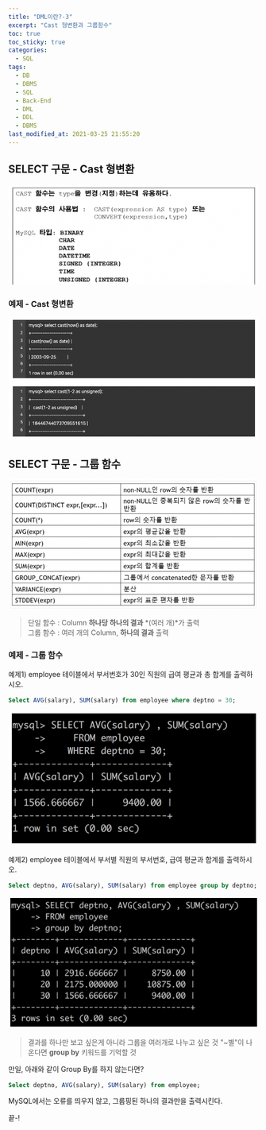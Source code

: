 ```yaml
---
title: "DML이란?-3"
excerpt: "Cast 형변환과 그룹함수"
toc: true
toc_sticky: true
categories:
  - SQL
tags:
  - DB
  - DBMS
  - SQL
  - Back-End
  - DML
  - DDL
  - DBMS
last_modified_at: 2021-03-25 21:55:20
---
```


## SELECT 구문 - Cast 형변환

![이미지](/assets/images/SQL/sql10.png)

### 예제 - Cast 형변환
![이미지](/assets/images/SQL/sql11.png)

## SELECT 구문 - 그룹 함수
![이미지](/assets/images/SQL/sql12.png)

> 단일 함수 : Column **하나당 하나의 결과** *(여러 개)*가 출력  
> 그룹 함수 : 여러 개의 Column, **하나의 결과** 출력

### 예제 - 그룹 함수

예제1) employee 테이블에서 부서번호가 30인 직원의 급여 평균과 총 합계를 출력하시오.

```sql
Select AVG(salary), SUM(salary) from employee where deptno = 30;
```
![이미지](/assets/images/SQL/sql13.png)

예제2) employee 테이블에서 부서별 직원의 부서번호, 급여 평균과 합계를 출력하시오.

```sql
Select deptno, AVG(salary), SUM(salary) from employee group by deptno;
```
![이미지](/assets/images/SQL/sql14.png)

>결과를 하나만 보고 싶은게 아니라 그룹을 여러개로 나누고 싶은 것
>"~별"이 나온다면 **group by** 키워드를 기억할 것

만일, 아래와 같이 Group By를 하지 않는다면?
```sql
Select deptno, AVG(salary), SUM(salary) from employee;
```
MySQL에서는 오류를 띄우지 않고, 그룹핑된 하나의 결과만을 출력시킨다.

끝-!